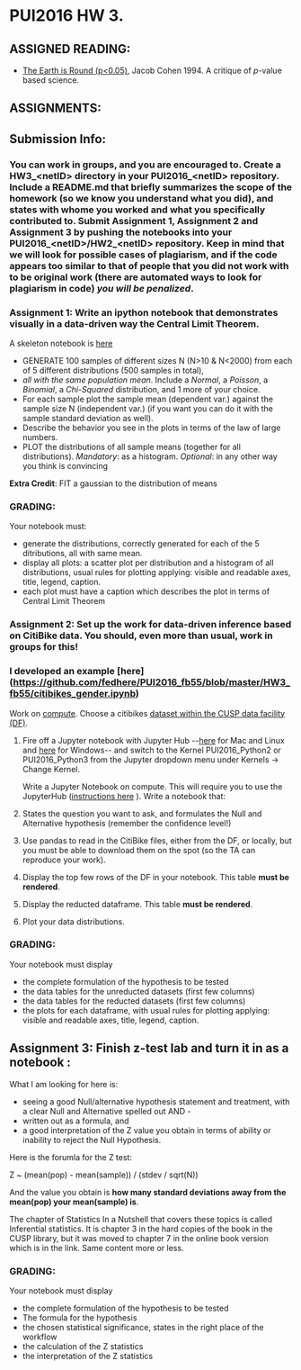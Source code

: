 # PUI2016 HW 3.

## ASSIGNED READING:

- [The Earth is Round (p<0.05)](http://ist-socrates.berkeley.edu/~maccoun/PP279_Cohen1.pdf), Jacob Cohen 1994. A critique of _p_-value based science. 


## ASSIGNMENTS:

## Submission Info:
### You can work in groups, and you are encouraged to. Create a HW3\_\<netID> directory in your PUI2016\_\<netID> repository. Include a README.md that briefly summarizes the scope of the homework (so we know you understand what you did), and states with whome you worked and what you specifically contributed to.  Submit Assignment 1, Assignment 2 and Assignment 3 by pushing the notebooks into your PUI2016\_\<netID>/HW2\_\<netID>  repository.  Keep in mind that we will look for possible cases of plagiarism, and if the code appears too similar to that of people that you did not work with to be original work (there are automated ways to look for plagiarism in code) *you will be penalized*. 


### Assignment 1: Write an ipython notebook that demonstrates visually in a data-driven way the Central Limit Theorem. 
A skeleton notebook is [here](https://github.com/fedhere/PUI2016_fb55/blob/master/HW3_fb55/Assignment1.ipynb)

- GENERATE  100 samples of different sizes N (N>10 & N<2000) from each of 5 different distributions (500 samples in total), 
- _all with the same population mean_. Include a _Normal_, a _Poisson_, a _Binomial_, a _Chi-Squared_ distribution, and 1 more of your choice.    
- For each sample plot the sample mean (dependent var.) against the sample size N (independent var.) (if you want you can do it with the sample standard deviation as well). 
- Describe the behavior you see in the plots in terms of the law of large numbers.
- PLOT the distributions of all sample means (together for all distributions). _Mandatory_: as a histogram. _Optional_: in any other way you think is convincing
 
__Extra Credit__: FIT a gaussian to the distribution of means            

### GRADING: 

Your notebook must: 
- generate the distributions, correctly generated for each of the 5 ditributions, all with same mean.
- display all plots: a scatter plot per distribution and a histogram of all distributions, usual rules for plotting applying: visible and readable axes, title, legend, caption. 
- each plot must have a caption which describes the plot in terms of Central Limit Theorem


### Assignment 2: Set up the work for data-driven inference based on CitiBike data. You should, even more than usual, work in groups for this!

### I developed an example [here] (https://github.com/fedhere/PUI2016_fb55/blob/master/HW3_fb55/citibikes_gender.ipynb)

  
Work on [compute](https://github.com/fedhere/PUI2016_fb55/blob/master/computationalResources.md). 
Choose a citibikes [dataset within the CUSP data facility (DF)](https://datahub.cusp.nyu.edu/dataset).

1. Fire off a Jupyter notebook with Jupyter Hub --[here](https://datahub.cusp.nyu.edu/documents/guides/Jupyter_Notebook_from_your_browser_Mac.pdf) for Mac and Linux and [here](https://datahub.cusp.nyu.edu/documents/guides/Jupyter_Notebook_from_your_browser_Windows.pdf) for Windows--
and switch to the Kernel PUI2016_Python2 or PUI2016_Python3 from the Jupyter dropdown menu under Kernels -> Change Kernel.

   Write a Jupyter Notebook on compute. This will require you to use the JupyterHub ([instructions here](https://datahub.cusp.nyu.edu/documents/guides/Jupyter_Notebook_from_your_browser_Mac.pdf) ). Write a notebook that:

2. States the question you want to ask, and formulates the Null and Alternative hypothesis (remember the confidence level!)
3. Use pandas to read in the CitiBike files, either from the DF, or locally, but you must be able to download them on the spot (so the TA can reproduce your work). 
3. Display the top few rows of the DF in your notebook. This table __must be rendered__.
5. Display the reducted dataframe. This table __must be rendered__.
6. Plot your data distributions.

### GRADING: 

Your notebook must display
- the complete formulation of the hypothesis to be tested
- the data tables for the unreducted datasets (first few columns)
- the data tables for the reducted datasets (first few columns)
- the plots for each dataframe, with usual rules for plotting applying: visible and readable axes, title, legend, caption. 

## Assignment 3: Finish z-test lab and turn it in as a notebook :

What I am looking for here is: 
- seeing a good Null/alternative hypothesis statement and treatment, with a clear Null and Alternative spelled out AND -
- written out as a formula, and 
- a good interpretation of the Z value you obtain in terms of ability or inability to reject the Null Hypothesis. 

Here is the forumla for the Z test:

Z ~ (mean(pop) - mean(sample)) / (stdev / sqrt(N))

And the value you obtain is __how many standard deviations away from the mean(pop) your mean(sample) is__.

The chapter of Statistics In a Nutshell that covers these topics is called Inferential statistics. It is chapter 3 in the hard copies of the book in the CUSP library, but it was moved to chapter 7 in the online book version which is in the link. Same content more or less.

### GRADING: 

Your notebook must display
- the complete formulation of the hypothesis to be tested
- The formula for the hypothesis
- the chosen statistical significance, states in the right place of the workflow
- the calculation of the Z statistics
- the interpretation of the Z statistics
